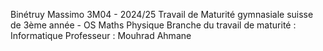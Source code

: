 Binétruy Massimo 3M04 - 2024/25
Travail de Maturité gymnasiale suisse de 3ème année - OS Maths Physique
Branche du travail de maturité : Informatique
Professeur : Mouhrad Ahmane
